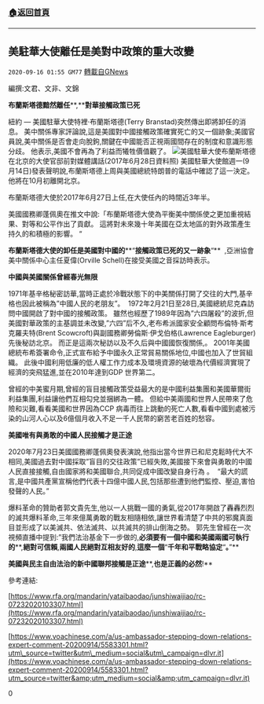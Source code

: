 ###  [:house:返回首頁](https://github.com/ourhimalayas/txt)
---

## 美駐華大使離任是美對中政策的重大改變
`2020-09-16 01:55 GM77` [轉載自GNews](https://gnews.org/zh-hant/359890/)

編撰:文君、文非、文錦

**布蘭斯塔德黯然離任****,****對華接觸政策已死**

紐約 — 美國駐華大使特裡·布蘭斯塔德(Terry Branstad)突然傳出即將卸任的消息。 美中關係專家評論說,這是美國對中國接觸政策確實死亡的又一個跡象;美國官員說,美中關係是否會走向脫鉤,關鍵在中國能否正視兩國間存在的制度和意識形態分歧。 他表示,美國不會再為了利益而犧牲價值觀了。
![](https://s3.amazonaws.com/gnews-media-offload/wp-content/uploads/2020/09/16014820/%E6%88%AA%E5%B1%8F2020-09-16-%E4%B8%8B%E5%8D%881.43.16-1.png)美國駐華大使布蘭斯塔德在北京的大使官邸前對媒體講話(2017年6月28日資料照)
美國駐華大使館週一(9月14日)發表聲明說,布蘭斯塔德上周與美國總統特朗普的電話中確認了這一決定。 他將在10月初離開北京。

布蘭斯塔德大使於2017年6月27日上任,在大使任內的時間近3年半。

美國國務卿蓬佩奧在推文中說:「布蘭斯塔德大使為平衡美中關係使之更加重視結果、對等和公平作出了貢獻。 這將對未來幾十年美國在亞太地區的對外政策產生持久的和積極的影響。 “

**布蘭斯塔德大使的卸任是美國對中國的****“****接觸政策已死的又一跡象****“**  ,亞洲協會美中關係中心主任夏偉(Orville Schell)在接受美國之音採訪時表示。

**中國與美國關係曾經春光無限**

1971年基辛格秘密訪華,當時正處於冷戰狀態下的中美關係打開了交往的大門,基辛格也因此被稱為”中國人民的老朋友”。  1972年2月21日至28日,美國總統尼克森訪問中國開啟了對中國的接觸政策。 雖然也經歷了1989年因為”六四屠殺”的波折,但美國對華政策的主基調並未改變,”六四”后不久,老布希派國家安全顧問布倫特·斯考克羅夫特(Brent Scowcroft)與副國務卿勞倫斯·伊戈伯格(Lawrence Eagleburger)先後秘訪北京。 而正是這兩次秘訪以及不久后與中國國恢復關係,。 2001年美國總統布希簽署命令,正式宣布給予中國永久正常貿易關係地位,中國也加入了世貿組織。 此後中國利用低廉的低人權工作力成本及環境資源的破壞為代價經濟實現了經濟的突飛猛進,並在2010年達到GDP 世界第二。

曾經的中美蜜月期,曾經的盲目接觸政策受益最大的是中國利益集團和美國華爾街利益集團,利益讓他們互相勾兌並捆綁為一體。 但給中美兩國和世界人民帶來了危險和災難,看看美國和世界因為CCP 病毒而往上跳動的死亡人數,看看中國到處被污染的山河人心以及6億個月收入不足一千人民幣的窮苦老百姓的愁容。

**美國唯有與勇敢的中國人民接觸才是正途**

2020年7月23日美國國務卿蓬佩奧發表演說,他指出當今世界已和尼克鬆時代大不相同,美國過去對中國採取”盲目的交往政策”已經失敗,美國接下來會與勇敢的中國人民直接接觸,自由國家將和美國聯合,共同促成中國改變自身行為 。  “最大的謊言,是中國共產黨宣稱他們代表十四億中國人民,包括那些遭到他們監控、壓迫,害怕發聲的人民。”

爆料革命的贊助者郭文貴先生,他以一人挑戰一國的勇氣,從2017年開啟了轟轟烈烈的滅共爆料革命,三年來億萬勇敢的戰友相隨相依,讓世界看清楚了中共的邪魔真面目並形成了以美滅共、依法滅共、以共滅共的排山倒海之勢。 郭先生曾經在一次視頻直播中提到:”我們法治基金下一步做的,**必須要有一個中國和美國兩國可執行的****,****絕對可信賴****,****兩國人民絕對互相友好的****,****這麼一個****“****千年和平戰略協定****“****。****”**

**美國與民主自由法治的新中國聯邦接觸是正途****,****也是正義的必然****!**

參考連結:

[https://www.rfa.org/mandarin/yataibaodao/junshiwaijiao/rc-07232020103307.html](https://www.rfa.org/mandarin/yataibaodao/junshiwaijiao/rc-07232020103307.html)

[https://www.voachinese.com/a/us-ambassador-stepping-down-relations-expert-comment-20200914/5583301.html?utm\_source=twitter&utm\_medium=social&utm\_campaign=dlvr.it](https://www.voachinese.com/a/us-ambassador-stepping-down-relations-expert-comment-20200914/5583301.html?utm_source=twitter&amp;utm_medium=social&amp;utm_campaign=dlvr.it)

0
